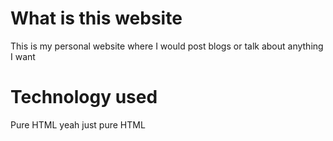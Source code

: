 # What is this website

This is my personal website where I would post blogs or talk about anything I want

# Technology used

Pure HTML yeah just pure HTML
